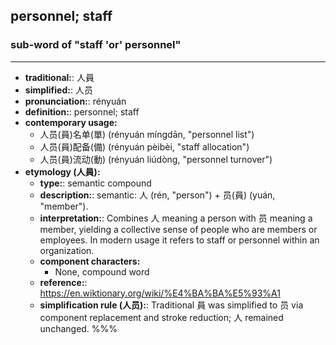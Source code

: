 ## personnel; staff
### sub-word of "staff 'or' personnel"
---
- **traditional:**: 人員
- **simplified:**: 人员
- **pronunciation:**: rényuán
- **definition:**: personnel; staff
- **contemporary usage:**
  - 人员(員)名单(單) (rényuán míngdān, "personnel list")
  - 人员(員)配备(備) (rényuán pèibèi, "staff allocation")
  - 人员(員)流动(動) (rényuán liúdòng, "personnel turnover")
- **etymology (人員):**
  - **type:**: semantic compound
  - **description:**: semantic: 人 (rén, "person") + 员(員) (yuán, "member").
  - **interpretation:**: Combines 人 meaning a person with 员 meaning a member, yielding a collective sense of people who are members or employees. In modern usage it refers to staff or personnel within an organization.
  - **component characters:**
    - None, compound word
  - **reference:**: https://en.wiktionary.org/wiki/%E4%BA%BA%E5%93%A1
  - **simplification rule (人员):**: Traditional 員 was simplified to 员 via component replacement and stroke reduction; 人 remained unchanged.
%%%
